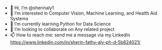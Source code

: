 - 👋 Hi, I’m @sherinaly1
- 👀 I’m interested in Computer Vision, Machine Learning, and Health Aid Systems
- 🌱 I’m currently learning Python for Data Science 
- 💞️ I’m looking to collaborate on Any related project
- 📫 How to reach me: send me a message via my LinkedIn https://www.linkedin.com/in/sherin-fathy-aly-ph-d-5b824021/

<!---
sherinaly1/sherinaly1 is a ✨ special ✨ repository because its `README.md` (this file) appears on your GitHub profile.
You can click the Preview link to take a look at your changes.
--->
